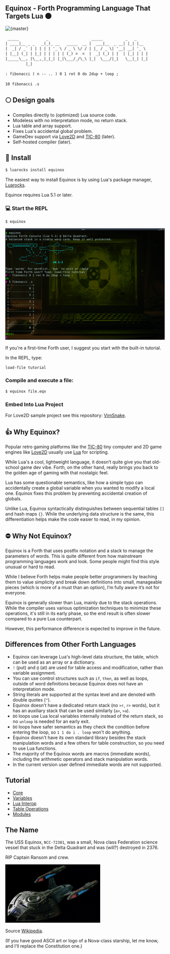 ## Equinox - Forth Programming Language That Targets Lua 🌑

![{master}](https://github.com/zeroflag/equinox/actions/workflows/makefile.yml/badge.svg) 

```forth
 _____            _                   _____          _   _     
| ____|__ _ _   _(_)_ __   _____  __ |  ___|__  _ __| |_| |__  
|  _| / _` | | | | | '_ \ / _ \ \/ / | |_ / _ \| '__| __| '_ \ 
| |__| (_| | |_| | | | | | (_) >  <  |  _| (_) | |  | |_| | | |
|_____\__, |\__,_|_|_| |_|\___/_/\_\ |_|  \___/|_|   \__|_| |_|
         |_|

: fibonacci ( n -- .. ) 0 1 rot 0 do 2dup + loop ;

10 fibonacci .s
```

## 🌕 Design goals

* Compiles directly to (optimized) Lua source code.
* Modeless with no interpretation mode, no return stack.
* Lua table and array support.
* Fixes Lua's accidental global problem.
* GameDev support via [Love2D](https://love2d.org/) and [TIC-80](https://tic80.com/) (later).
* Self-hosted compiler (later).

## 🚀 Install

```bash
$ luarocks install equinox
```

The easiest way to install Equinox is by using Lua's package manager, [Luarocks](https://luarocks.org/).

Equinox requires Lua 5.1 or later.

### 💻 Start the REPL

```bash
$ equinox
```

<img src="imgs/screenshot.png" alt="logo" width="800"/>


If you're a first-time Forth user, I suggest you start with the built-in tutorial.

In the REPL, type:

```
load-file tutorial
```

### Compile and execute a file:

```bash
$ equinox file.eqx
```

### Embed Into Lua Project

For Love2D sample project see this repository: [VimSnake](https://github.com/zeroflag/vimsnake).

## 👍 Why Equinox?

Popular retro gaming platforms like the [TIC-80](https://tic80.com/) tiny computer and 2D game engines like [Love2D](https://love2d.org/) usually use [Lua](https://www.lua.org/) for scripting. 

While Lua's a cool, lightweight language, it doesn’t quite give you that old-school game dev vibe. Forth, on the other hand, really brings you back to the golden age of gaming with that nostalgic feel.

Lua has some questionable semantics, like how a simple typo can accidentally create a global variable when you wanted to modify a local one. Equinox fixes this problem by preventing accidental creation of globals.

Unlike Lua, Equinox syntactically distinguishes between sequential tables `[]` and hash maps `{}`. While the underlying data structure is the same, this differentiation helps make the code easier to read, in my opinion.

## ⛔ Why Not Equinox?

Equinox is a Forth that uses postfix notation and a stack to manage the parameters of words. This is quite different from how mainstream programming languages work and look. Some people might find this style unusual or hard to read. 

While I believe Forth helps make people better programmers by teaching them to value simplicity and break down definitions into small, manageable pieces (which is more of a must than an option), I’m fully aware it’s not for everyone.

Equinox is generally slower than Lua, mainly due to the stack operations. While the compiler uses various optimization techniques to minimize these operations, it's still in its early phase, so the end result is often slower compared to a pure Lua counterpart.

However, this performance difference is expected to improve in the future.

## Differences from Other Forth Languages

 * Equinox can leverage Lua's high-level data structure, the table, which can be used as an array or a dictionary.
 * `!` (put) and `@` (at) are used for table access and modification, rather than variable assignment.
 * You can use control structures such as `if`, `then`, as well as loops, outside of word definitions because Equinox does not have an interpretation mode.
 * String literals are supported at the syntax level and are denoted with double quotes (`"`).
 * Equinox doesn't have a dedicated return stack (no `>r`, `r>` words), but it has an auxiliary stack that can be used similarly (`a>`, `>a`).
 * `DO` loops use Lua local variables internally instead of the return stack, so no `unloop` is needed for an early exit.
 * `DO` loops have safer semantics as they check the condition before entering the loop, so `1 1 do i . loop` won't do anything.
 * Equinox doesn't have its own standard library besides the stack manipulation words and a few others for table construction, so you need to use Lua functions.
 * The majority of the Equinox words are macros (immediate words), including the arithmetic operators and stack manipulation words.
 * In the current version user defined immediate words are not supported.

## Tutorial
 * [Core](doc/core.md)
 * [Variables](doc/vars.md)
 * [Lua Interop](doc/interop.md)
 * [Table Operations](doc/table.md)
 * [Modules](doc/modules.md)
 
## The Name

The USS Equinox, `NCC-72381`, was a small, Nova class Federation science vessel that stuck in the Delta Quadrant and was (will?) destroyed in 2376.

RIP Captain Ransom and crew.

<img src="imgs/Nova001.jpg" alt="starship" width="300"/>

Source [Wikipedia](https://en.wikipedia.org/wiki/Equinox_(Star_Trek:_Voyager)).

(If you have good ASCII art or logo of a Nova-class starship, let me know, and I'll replace the Constitution one.)


